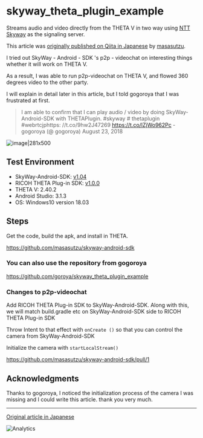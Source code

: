 # skyway_theta_plugin_example

Streams audio and video directly from the THETA V in two way using [NTT Skyway](https://webrtc.ecl.ntt.com/en/) as the signaling server.


This article was [originally published on Qiita in Japanese](https://qiita.com/masasutzu/items/0073116d7d7a36491cd8) by [masasutzu](https://qiita.com/masasutzu).

I tried out SkyWay - Android - SDK 's p2p - videochat on interesting things whether it will work on THETA V.

As a result, I was able to run p2p-videochat on THETA V, and flowed 360 degrees video to the other party.

I will explain in detail later in this article, but I told gogoroya that I was frustrated at first.

> I am able to confirm that I can play audio / video by doing SkyWay-Android-SDK with THETAPlugin. #skyway # thetaplugin #webrtcjphttps: //t.co/9hw2J47269 https://t.co/lZjWo962Pc
>      - gogoroya (@ gogoroya) August 23, 2018

![image|281x500](https://community.theta360.guide/uploads/default/original/2X/9/9e5f1d737c4557b9d9b5adb90228ece9b91349ac.jpeg) 

## Test Environment

* SkyWay-Android-SDK: [v1.04](https://github.com/skyway/skyway-android-sdk/tree/v1.0.4)
* RICOH THETA Plug-in SDK: [v1.0.0](https://github.com/ricohapi/theta-plugin-sdk/tree/v1.0.0)
* THETA V: 2.40.2
* Android Studio: 3.1.3
* OS: Windows10 version 18.03

## Steps
Get the code, build the apk, and install in THETA.

https://github.com/masasutzu/skyway-android-sdk

### You can also use the repository from gogoroya
https://github.com/goroya/skyway_theta_plugin_example

### Changes to p2p-videochat

Add RICOH THETA Plug-in SDK to SkyWay-Android-SDK.  Along with this, we will match build.gradle etc on SkyWay-Android-SDK side to RICOH THETA Plug-in SDK

Throw Intent to that effect with `onCreate ()` so that you can control the camera from SkyWay-Android-SDK

Initialize the camera with `startLocalStream()`

https://github.com/masasutzu/skyway-android-sdk/pull/1

## Acknowledgments

Thanks to gogoroya, I noticed the initialization process of the camera I was missing and I could write this article. thank you very much.

---

[Original article in Japanese](https://qiita.com/masasutzu/items/0073116d7d7a36491cd8)

![Analytics](https://ga-beacon.appspot.com/UA-73311422-5/skyway-webrtc-live-streaming)

